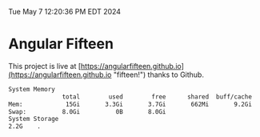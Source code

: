 Tue May  7 12:20:36 PM EDT 2024

# Angular Fifteen


This project is live at [https://angularfifteen.github.io](https://angularfifteen.github.io "fifteen!") thanks to Github.

```bash
System Memory
               total        used        free      shared  buff/cache   available
Mem:            15Gi       3.3Gi       3.7Gi       662Mi       9.2Gi        11Gi
Swap:          8.0Gi          0B       8.0Gi
System Storage
2.2G	.
